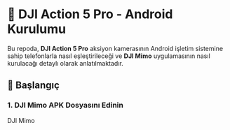 # 📸 DJI Action 5 Pro - Android Kurulumu

Bu repoda, **DJI Action 5 Pro** aksiyon kamerasının Android işletim sistemine sahip telefonlarla nasıl eşleştirileceği ve **DJI Mimo** uygulamasının nasıl kurulacağı detaylı olarak anlatılmaktadır.

## 🚀 Başlangıç

### 1. DJI Mimo APK Dosyasını Edinin

DJI Mimo
